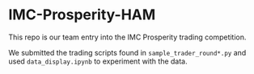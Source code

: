 # IMC-Prosperity-HAM

This repo is our team entry into the IMC Prosperity trading competition. 

We submitted the trading scripts found in `sample_trader_round*.py` and used `data_display.ipynb` to experiment with the data. 


